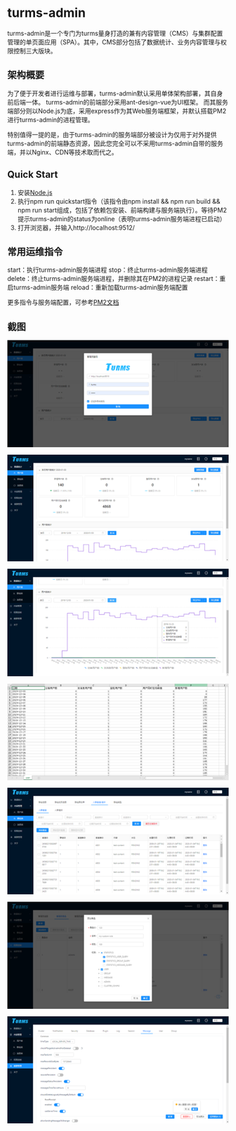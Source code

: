 # turms-admin

turms-admin是一个专门为turms量身打造的兼有内容管理（CMS）与集群配置管理的单页面应用（SPA）。其中，CMS部分包括了数据统计、业务内容管理与权限控制三大版块。

## 架构概要
为了便于开发者进行运维与部署，turms-admin默认采用单体架构部署，其自身前后端一体。
turms-admin的前端部分采用ant-design-vue为UI框架。
而其服务端部分则以Node.js为底，采用express作为其Web服务端框架，并默认搭载PM2进行turms-admin的进程管理。

特别值得一提的是，由于turms-admin的服务端部分被设计为仅用于对外提供turms-admin的前端静态资源，因此您完全可以不采用turms-admin自带的服务端，并以Nginx、CDN等技术取而代之。

## Quick Start

1. 安装[Node.js](https://nodejs.org/en)
2. 执行npm run quickstart指令（该指令由npm install && npm run build && npm run start组成，包括了依赖包安装、前端构建与服务端执行）。等待PM2提示turms-admin的status为online（表明turms-admin服务端进程已启动）
3. 打开浏览器，并输入http://localhost:9512/

## 常用运维指令

start：执行turms-admin服务端进程
stop：终止turms-admin服务端进程
delete：终止turms-admin服务端进程，并删除其在PM2的进程记录
restart：重启turms-admin服务端
reload：重新加载turms-admin服务端配置

更多指令与服务端配置，可参考[PM2文档](https://pm2.keymetrics.io/docs/usage/pm2-doc-single-page)

## 截图

![登录Modal](https://github.com/turms-im/assets/raw/master/turms-admin/login-0.png)

![数据统计](https://github.com/turms-im/assets/raw/master/turms-admin/statistics-0.png)

![数据统计](https://github.com/turms-im/assets/raw/master/turms-admin/statistics-1.png)

![数据统计](https://github.com/turms-im/assets/raw/master/turms-admin/statistics-2.png)

![内容管理](https://github.com/turms-im/assets/raw/master/turms-admin/content-management-0.png)

![权限控制](https://github.com/turms-im/assets/raw/master/turms-admin/access-control-0.png)

![集群配置管理](https://github.com/turms-im/assets/raw/master/turms-admin/cluster-management-0.png)